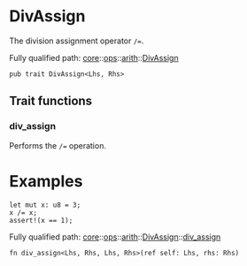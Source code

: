 # DivAssign

The division assignment operator `/=`.

Fully qualified path: [core](./core.md)::[ops](./core-ops.md)::[arith](./core-ops-arith.md)::[DivAssign](./core-ops-arith-DivAssign.md)

<pre><code class="language-cairo">pub trait DivAssign&lt;Lhs, Rhs&gt;</code></pre>

## Trait functions

### div_assign

Performs the `/=` operation.
# Examples

```cairo
let mut x: u8 = 3;
x /= x;
assert!(x == 1);
```

Fully qualified path: [core](./core.md)::[ops](./core-ops.md)::[arith](./core-ops-arith.md)::[DivAssign](./core-ops-arith-DivAssign.md)::[div_assign](./core-ops-arith-DivAssign.md#div_assign)

<pre><code class="language-cairo">fn div_assign&lt;Lhs, Rhs, Lhs, Rhs&gt;(ref self: Lhs, rhs: Rhs)</code></pre>



